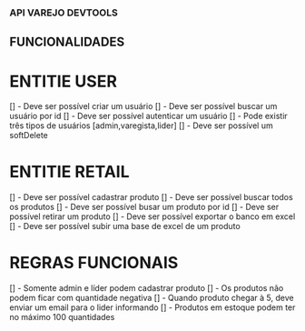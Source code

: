 ### API VAREJO DEVTOOLS

## FUNCIONALIDADES

# ENTITIE USER

[] - Deve ser possível criar um usuário
[] - Deve ser possível buscar um usuário por id
[] - Deve ser possível autenticar um usuário
[] - Pode existir três tipos de usuários [admin,varegista,lider]
[] - Deve ser possível um softDelete 

# ENTITIE RETAIL

[] - Deve ser possível cadastrar produto
[] - Deve ser possível buscar todos os produtos
[] - Deve ser possível busar um produto por id
[] - Deve ser possível retirar um produto
[] - Deve ser possível exportar o banco em excel
[] - Deve ser possível subir uma base de excel de um produto

# REGRAS FUNCIONAIS

[] - Somente admin e líder podem cadastrar produto
[] - Os produtos não podem ficar com quantidade negativa
[] - Quando produto chegar à 5, deve enviar um email para o lider informando
[] - Produtos em estoque podem ter no máximo 100 quantidades